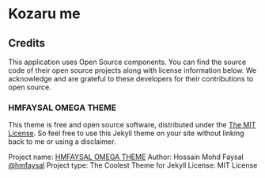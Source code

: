 # Kozaru me

## Credits
This application uses Open Source components. You can find the source code of their open source projects along with license information below. We acknowledge and are grateful to these developers for their contributions to open source.

### HMFAYSAL OMEGA THEME

This theme is free and open source software, distributed under the [The MIT License](LICENSE). So feel free to use this Jekyll theme on your site without linking back to me or using a disclaimer.

Project name: [HMFAYSAL OMEGA THEME](https://github.com/hmfaysal/hmfaysal-omega-theme)
Author: Hossain Mohd Faysal [@hmfaysal](https://twitter.com/hmfaysal)
Project type: The Coolest Theme for Jekyll License: MIT License
